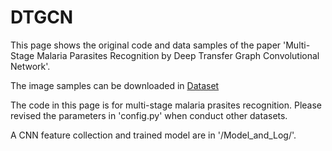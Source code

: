 # DTGCN

This page shows the original code and data samples of the paper 'Multi-Stage Malaria Parasites Recognition by Deep Transfer Graph Convolutional Network'.


The image samples can be downloaded in [Dataset](https://data.mendeley.com/datasets/xvs55d4rcz/draft?a=18349ba7-094a-4c51-ba2f-9e51be1a14fe)

The code in this page is for multi-stage malaria prasites recognition. Please revised the parameters in 'config.py' when conduct other datasets.

A CNN feature collection and trained model are in '/Model_and_Log/'.

